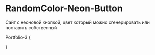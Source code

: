 # RandomColor-Neon-Button

Сайт с неоновой кнопкой, цвет который можно сгенерировать или поставить собственный

Portfolio-3 {



}

